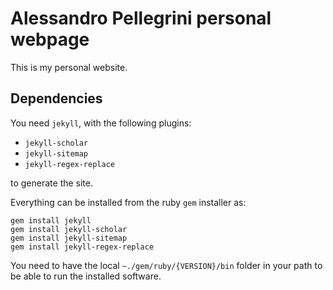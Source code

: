 Alessandro Pellegrini personal webpage
======================================

This is my personal website.

Dependencies
------------

You need `jekyll`, with the following plugins:
*  `jekyll-scholar`
*  `jekyll-sitemap`
*  `jekyll-regex-replace`

to generate the site.

Everything can be installed from the ruby `gem` installer as:

`gem install jekyll`    
`gem install jekyll-scholar`    
`gem install jekyll-sitemap `   
`gem install jekyll-regex-replace` 

You need to have the local `~./gem/ruby/{VERSION}/bin` folder in your path to be able to run the installed software.
